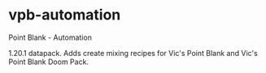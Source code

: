 # vpb-automation
Point Blank - Automation

1.20.1 datapack.
Adds create mixing recipes for Vic's Point Blank and Vic's Point Blank Doom Pack.
